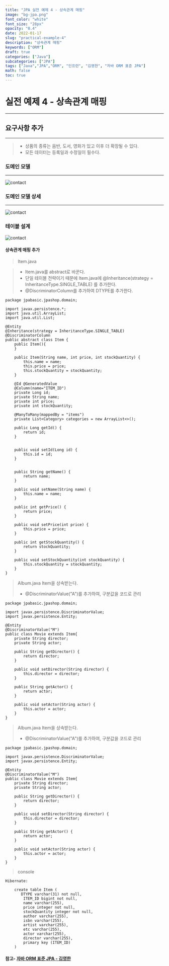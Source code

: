 ```yaml
---
title: "JPA 실전 예제 4 - 상속관계 매핑"
image: "bg-jpa.png"
font_color: "white"
font_size: "28px"
opacity: "0.4"
date: 2022-01-17
slug: "practical-example-4"
description: "상속관계 매핑"	
keywords: ["ORM"]
draft: true
categories: ["Java"]
subcategories: ["JPA"]
tags: ["Java","JPA","ORM", "인프런", "김영한", "자바 ORM 표준 JPA"]
math: false
toc: true
---
```



# 실전 예제 4 - 상속관계 매핑
------------------------

## 요구사항 추가
--------------------------
> - 상품의 종류는 음반, 도서, 영화가 있고 이후 더 확장될 수 있다.
> - 모든 데이터는 등록일과 수정일이 필수다.

### 도메인 모델
-----------------------------
![contact](/images/develop/backend/orm-jpa-basic/practical-example-4/img-001.png)


### 도메인 모델 상세
-----------------------------
![contact](/images/develop/backend/orm-jpa-basic/practical-example-4/img-002.png)

### 테이블 설계
![contact](/images/develop/backend/orm-jpa-basic/practical-example-4/img-003.png)


#### 상속관계 매핑 추가 

> Item.java

> - Item.java를 abstract로 바꾼다.
> - 단일 테이블 전략이기 때문에 Item.java에 @Inheritance(strategy = InheritanceType.SINGLE_TABLE) 를 추가한다.
> - @DiscriminatorColumn를 추가하여 DTYPE를 추가한다.

```
package jpabasic.jpashop.domain;

import javax.persistence.*;
import java.util.ArrayList;
import java.util.List;

@Entity
@Inheritance(strategy = InheritanceType.SINGLE_TABLE)
@DiscriminatorColumn
public abstract class Item {
    public Item(){
    }

    public Item(String name, int price, int stockQuantity) {
        this.name = name;
        this.price = price;
        this.stockQuantity = stockQuantity;
    }

    @Id @GeneratedValue
    @Column(name="ITEM_ID")
    private Long id;
    private String name;
    private int price;
    private int stockQuantity;

    @ManyToMany(mappedBy = "items")
    private List<Category> categories = new ArrayList<>();

    public Long getId() {
        return id;
    }


    public void setId(Long id) {
        this.id = id;
    }


    public String getName() {
        return name;
    }

    public void setName(String name) {
        this.name = name;
    }

    public int getPrice() {
        return price;
    }

    public void setPrice(int price) {
        this.price = price;
    }

    public int getStockQuantity() {
        return stockQuantity;
    }

    public void setStockQuantity(int stockQuantity) {
        this.stockQuantity = stockQuantity;
    }
}

```

> Album.java Item을 상속받는다.
> - @DiscriminatorValue("A")를 추가하여, 구분값을 코드로 관리

```
package jpabasic.jpashop.domain;

import javax.persistence.DiscriminatorValue;
import javax.persistence.Entity;

@Entity
@DiscriminatorValue("M")
public class Movie extends Item{
    private String director;
    private String actor;

    public String getDirector() {
        return director;
    }

    public void setDirector(String director) {
        this.director = director;
    }

    public String getActor() {
        return actor;
    }

    public void setActor(String actor) {
        this.actor = actor;
    }
}

```


> Album.java Item을 상속받는다.
> - @DiscriminatorValue("A")를 추가하여, 구분값을 코드로 관리

```
package jpabasic.jpashop.domain;

import javax.persistence.DiscriminatorValue;
import javax.persistence.Entity;

@Entity
@DiscriminatorValue("M")
public class Movie extends Item{
    private String director;
    private String actor;

    public String getDirector() {
        return director;
    }

    public void setDirector(String director) {
        this.director = director;
    }

    public String getActor() {
        return actor;
    }

    public void setActor(String actor) {
        this.actor = actor;
    }
}

```



> console

````
Hibernate: 
    
    create table Item (
       DTYPE varchar(31) not null,
        ITEM_ID bigint not null,
        name varchar(255),
        price integer not null,
        stockQuantity integer not null,
        author varchar(255),
        isbn varchar(255),
        artist varchar(255),
        etc varchar(255),
        actor varchar(255),
        director varchar(255),
        primary key (ITEM_ID)
    )
````


#### 참고- <a href="https://www.inflearn.com/course/ORM-JPA-Basic">자바 ORM 표준 JPA - 김영한</a>
